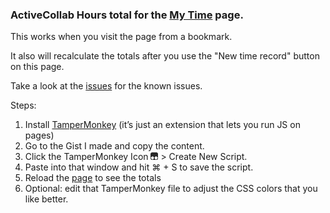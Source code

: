 ### ActiveCollab Hours total for the [My Time](https://app.activecollab.com/207970/my-time) page.

This works when you visit the page from a bookmark.

It also will recalculate the totals after you use the "New time record" button on this page.

Take a look at the [issues](https://github.com/sr4136/activecollab-totals/issues) for the known issues.

Steps:

1. Install [TamperMonkey](https://www.tampermonkey.net/) (it’s just an extension that lets you run JS on pages) 
1. Go to the Gist I made and copy the content. 
1. Click the TamperMonkey Icon ![TamperMonkey Icon](https://raw.githubusercontent.com/sr4136/activecollab-totals/master/tampermonkey_icon.png) > Create New Script. 
1. Paste into that window and hit ⌘ + S to save the script. 
1. Reload the [page](https://app.activecollab.com/207970/my-time) to see the totals
1. Optional: edit that TamperMonkey file to adjust the CSS colors that you like better.
